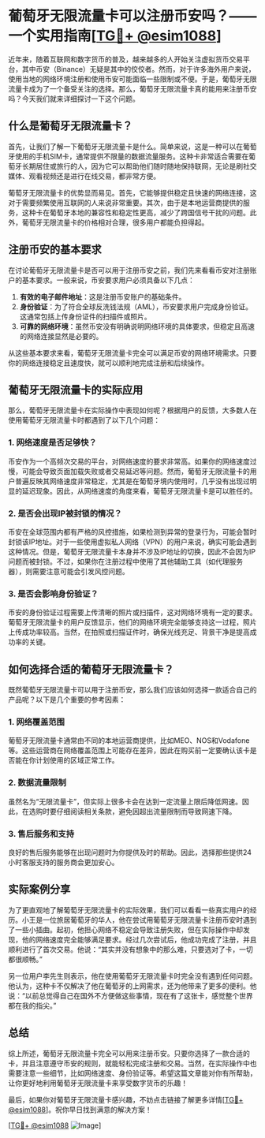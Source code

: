 # 葡萄牙无限流量卡可以注册币安吗？——一个实用指南[[TG💪+ @esim1088](https://t.me/s/esim1088)]

近年来，随着互联网和数字货币的普及，越来越多的人开始关注虚拟货币交易平台，其中币安（Binance）无疑是其中的佼佼者。然而，对于许多海外用户来说，使用当地的网络环境注册和使用币安可能面临一些限制或不便。于是，葡萄牙无限流量卡成为了一个备受关注的选择。那么，葡萄牙无限流量卡真的能用来注册币安吗？今天我们就来详细探讨一下这个问题。

## 什么是葡萄牙无限流量卡？

首先，让我们了解一下葡萄牙无限流量卡是什么。简单来说，这是一种可以在葡萄牙使用的手机SIM卡，通常提供不限量的数据流量服务。这种卡非常适合需要在葡萄牙长期居住或旅行的人，因为它可以帮助他们随时随地保持联网，无论是刷社交媒体、观看视频还是进行在线交易，都非常方便。

葡萄牙无限流量卡的优势显而易见。首先，它能够提供稳定且快速的网络连接，这对于需要频繁使用互联网的人来说非常重要。其次，由于是本地运营商提供的服务，这种卡在葡萄牙本地的兼容性和稳定性更高，减少了跨国信号干扰的问题。此外，葡萄牙无限流量卡的价格相对合理，很多用户都能负担得起。

## 注册币安的基本要求

在讨论葡萄牙无限流量卡是否可以用于注册币安之前，我们先来看看币安对注册账户的基本要求。一般来说，币安要求用户必须具备以下几点：

1. **有效的电子邮件地址**：这是注册币安账户的基础条件。
2. **身份验证**：为了符合全球反洗钱法规（AML），币安要求用户完成身份验证。这通常包括上传身份证件的扫描件或照片。
3. **可靠的网络环境**：虽然币安没有明确说明网络环境的具体要求，但稳定且高速的网络连接显然是必要的。

从这些基本要求来看，葡萄牙无限流量卡完全可以满足币安的网络环境需求。只要你的网络连接稳定且速度快，就可以顺利地完成注册和后续操作。

## 葡萄牙无限流量卡的实际应用

那么，葡萄牙无限流量卡在实际操作中表现如何呢？根据用户的反馈，大多数人在使用葡萄牙无限流量卡时都遇到了以下几个问题：

### 1. 网络速度是否足够快？

币安作为一个高频次交易的平台，对网络速度的要求非常高。如果你的网络速度过慢，可能会导致页面加载失败或者交易延迟等问题。然而，葡萄牙无限流量卡的用户普遍反映其网络速度非常稳定，尤其是在葡萄牙境内使用时，几乎没有出现过明显的延迟现象。因此，从网络速度的角度来看，葡萄牙无限流量卡是可以胜任的。

### 2. 是否会出现IP被封锁的情况？

币安在全球范围内都有严格的风控措施，如果检测到异常的登录行为，可能会暂时封锁该IP地址。对于一些使用虚拟私人网络（VPN）的用户来说，确实可能会遇到这种情况。但是，葡萄牙无限流量卡本身并不涉及IP地址的切换，因此不会因为IP问题而被封锁。不过，如果你在注册过程中使用了其他辅助工具（如代理服务器），则需要注意可能会引发风控问题。

### 3. 是否会影响身份验证？

币安的身份验证过程需要上传清晰的照片或扫描件，这对网络环境有一定的要求。葡萄牙无限流量卡的用户反馈显示，他们的网络环境完全能够支持这一过程，照片上传成功率较高。当然，在拍照或扫描证件时，确保光线充足、背景干净是提高成功率的关键。

## 如何选择合适的葡萄牙无限流量卡？

既然葡萄牙无限流量卡可以用于注册币安，那么我们应该如何选择一款适合自己的产品呢？以下是几个重要的参考因素：

### 1. 网络覆盖范围

葡萄牙无限流量卡通常由不同的本地运营商提供，比如MEO、NOS和Vodafone等。这些运营商在网络覆盖范围上可能存在差异，因此在购买前一定要确认该卡是否能在你计划使用的区域正常工作。

### 2. 数据流量限制

虽然名为“无限流量卡”，但实际上很多卡会在达到一定流量上限后降低网速。因此，在选购时要仔细阅读相关条款，避免因超出流量限制而导致网速下降。

### 3. 售后服务和支持

良好的售后服务能够在出现问题时为你提供及时的帮助。因此，选择那些提供24小时客服支持的服务商会更加安心。

## 实际案例分享

为了更直观地了解葡萄牙无限流量卡的实际效果，我们可以看看一些真实用户的经历。小王是一位旅居葡萄牙的华人，他在尝试用葡萄牙无限流量卡注册币安时遇到了一些小插曲。起初，他担心网络不稳定会导致注册失败，但在实际操作中却发现，他的网络速度完全能够满足要求。经过几次尝试后，他成功完成了注册，并且顺利进行了首次交易。他说：“其实并没有想象中的那么难，只要选对了卡，一切都很顺畅。”

另一位用户李先生则表示，他在使用葡萄牙无限流量卡时完全没有遇到任何问题。他认为，这种卡不仅解决了他在葡萄牙的上网需求，还为他带来了更多的便利。他说：“以前总觉得自己在国外不方便做这些事情，现在有了这张卡，感觉整个世界都在我的指尖。”

## 总结

综上所述，葡萄牙无限流量卡完全可以用来注册币安。只要你选择了一款合适的卡，并且注意遵守币安的规则，就能轻松完成注册和交易。当然，在实际操作中也需要注意一些细节，比如网络速度、身份验证等。希望这篇文章能对你有所帮助，让你更好地利用葡萄牙无限流量卡来享受数字货币的乐趣！

最后，如果你对葡萄牙无限流量卡感兴趣，不妨点击链接了解更多详情[[TG💪+ @esim1088](https://t.me/s/esim1088)]。祝你早日找到满意的解决方案！

[[TG💪+ @esim1088](https://t.me/s/esim1088) ![Image](https://i.postimg.cc/4NQfJmqS/Snipaste-2025-05-13-00-14-12.png)]